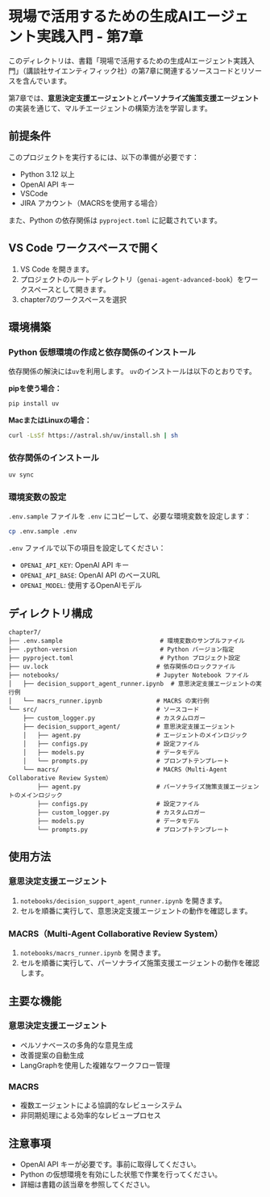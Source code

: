 # 現場で活用するための生成AIエージェント実践入門 - 第7章

このディレクトリは、書籍「現場で活用するための生成AIエージェント実践入門」（講談社サイエンティフィック社）の第7章に関連するソースコードとリソースを含んでいます。

第7章では、**意思決定支援エージェント**と**パーソナライズ施策支援エージェント**の実装を通じて、マルチエージェントの構築方法を学習します。

## 前提条件

このプロジェクトを実行するには、以下の準備が必要です：

- Python 3.12 以上
- OpenAI API キー
- VSCode
- JIRA アカウント（MACRSを使用する場合）

また、Python の依存関係は `pyproject.toml` に記載されています。

## VS Code ワークスペースで開く

1. VS Code を開きます。
2. プロジェクトのルートディレクトリ（`genai-agent-advanced-book`）をワークスペースとして開きます。
3. chapter7のワークスペースを選択

## 環境構築

### Python 仮想環境の作成と依存関係のインストール

依存関係の解決には`uv`を利用します。 `uv`のインストールは以下のとおりです。

**pipを使う場合：**

```bash
pip install uv
```

**MacまたはLinuxの場合：**

```bash
curl -LsSf https://astral.sh/uv/install.sh | sh
```

### 依存関係のインストール

```bash
uv sync
```

### 環境変数の設定

`.env.sample` ファイルを `.env` にコピーして、必要な環境変数を設定します：

```bash
cp .env.sample .env
```

`.env` ファイルで以下の項目を設定してください：

- `OPENAI_API_KEY`: OpenAI API キー
- `OPENAI_API_BASE`: OpenAI API のベースURL
- `OPENAI_MODEL`: 使用するOpenAIモデル

## ディレクトリ構成

```
chapter7/
├── .env.sample                           # 環境変数のサンプルファイル
├── .python-version                       # Python バージョン指定
├── pyproject.toml                        # Python プロジェクト設定
├── uv.lock                              # 依存関係のロックファイル
├── notebooks/                           # Jupyter Notebook ファイル
│   ├── decision_support_agent_runner.ipynb  # 意思決定支援エージェントの実行例
│   └── macrs_runner.ipynb               # MACRS の実行例
└── src/                                 # ソースコード
    ├── custom_logger.py                 # カスタムロガー
    ├── decision_support_agent/          # 意思決定支援エージェント
    │   ├── agent.py                     # エージェントのメインロジック
    │   ├── configs.py                   # 設定ファイル
    │   ├── models.py                    # データモデル
    │   └── prompts.py                   # プロンプトテンプレート
    └── macrs/                           # MACRS（Multi-Agent Collaborative Review System）
        ├── agent.py                     # パーソナライズ施策支援エージェントのメインロジック
        ├── configs.py                   # 設定ファイル
        ├── custom_logger.py             # カスタムロガー
        ├── models.py                    # データモデル
        └── prompts.py                   # プロンプトテンプレート
```

## 使用方法

### 意思決定支援エージェント

1. `notebooks/decision_support_agent_runner.ipynb` を開きます。
2. セルを順番に実行して、意思決定支援エージェントの動作を確認します。

### MACRS（Multi-Agent Collaborative Review System）

1. `notebooks/macrs_runner.ipynb` を開きます。
2. セルを順番に実行して、パーソナライズ施策支援エージェントの動作を確認します。

## 主要な機能

### 意思決定支援エージェント
- ペルソナベースの多角的な意見生成
- 改善提案の自動生成
- LangGraphを使用した複雑なワークフロー管理

### MACRS
- 複数エージェントによる協調的なレビューシステム
- 非同期処理による効率的なレビュープロセス

## 注意事項

- OpenAI API キーが必要です。事前に取得してください。
- Python の仮想環境を有効にした状態で作業を行ってください。
- 詳細は書籍の該当章を参照してください。
